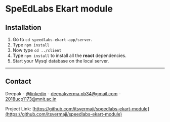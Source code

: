 <h1>SpeEdLabs Ekart module </h1>

## Installation

1. Go to `cd speedlabs-ekart-app/server`.
2. Type `npm install`
3. Now type `cd ../client`
4. Type `npm install` to install all the <b>react</b> dependencies.
5. Start your Mysql database on the local server.

---

<!-- CONTACT -->

## Contact

Deepak - [@linkedin](https://www.linkedin.com/in/deepak-verma-6a5083189/) - deepakverma.pb34@gmail.com - 2018ucp1173@mnit.ac.in

Project Link: [https://github.com/itsvermaji/speedlabs-ekart-module](https://github.com/itsvermaji/speedlabs-ekart-module)
